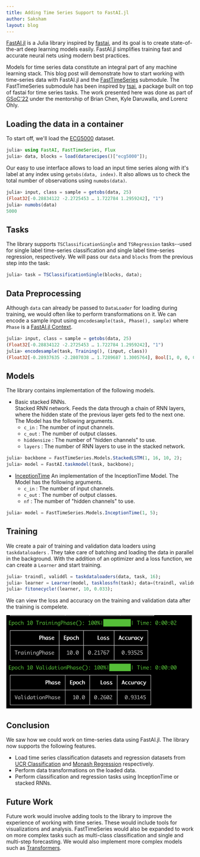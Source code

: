 ```yaml
---
title: Adding Time Series Support to FastAI.jl
author: Saksham
layout: blog
---
```


[FastAI.jl](https://github.com/FluxML/FastAI.jl) is a Julia library inspired by [fastai](https://github.com/fastai/fastai), and its goal is to create state-of-the-art deep learning models easily. FastAI.jl simplifies training fast and accurate neural nets using modern best practices.

Models for time series data constitute an integral part of any machine learning stack. This blog post will demonstrate how to start working with time-series data with FastAI.jl and the [FastTimeSeries](https://github.com/FluxML/FastAI.jl/tree/master/FastTimeSeries) submodule. The FastTimeSeries submodule has been inspired by [tsai](https://timeseriesai.github.io/tsai/), a package built on top of fastai for time series tasks. The work presented here was done as part of [GSoC'22](https://summerofcode.withgoogle.com/programs/2022/projects/Q9GVFW33) under the mentorship of Brian Chen, Kyle Daruwalla, and Lorenz Ohly.


## Loading the data in a container

To start off, we'll load the [ECG5000](http://timeseriesclassification.com/description.php?Dataset=ECG5000) dataset.

```julia
julia> using FastAI, FastTimeSeries, Flux
julia> data, blocks = load(datarecipes()["ecg5000"]);
```

Our easy to use interface allows to load an input time series along with it's label at any index using `getobs(data, index)`. It also allows us to check the total number of observations using `numobs(data)`.

```julia
julia> input, class = sample = getobs(data, 25)
(Float32[-0.28834122 -2.2725453 … 1.722784 1.2959242], "1")
julia> numobs(data)
5000
```

## Tasks

The library supports `TSClassificationSingle` and `TSRegression` tasks--used for single label time-series classification and single label time-series regression, respectively. We will pass our `data` and `blocks` from the previous step into the task:

```julia
julia> task = TSClassificationSingle(blocks, data);
```

## Data Preprocessing

Although `data` can already be passed to `DataLoader` for loading during training, we would often like to perform transformations on it. We can encode a sample input using `encodesample(task, Phase(), sample)` where `Phase` is a [FastAI.jl Context](https://fluxml.ai/FastAI.jl/dev/references/FastAI.Context).

```julia
julia> input, class = sample = getobs(data, 25)
(Float32[-0.28834122 -2.2725453 … 1.722784 1.2959242], "1")
julia> encodesample(task, Training(), (input, class))
(Float32[-0.28937635 -2.2807038 … 1.7289687 1.3005764], Bool[1, 0, 0, 0, 0])
```

## Models

The library contains implementation of the following models.

- Basic stacked RNNs.  
  Stacked RNN network. Feeds the data through a chain of RNN layers, where the hidden state
  of the previous layer gets fed to the next one. The Model has the following arguments.
  - `c_in` : The number of input channels.
  - `c_out` : The number of output classes.
  - `hiddensize` : The number of "hidden channels" to use.
  - `layers` : The number of RNN layers to use in the stacked network. 
  
```julia
julia> backbone = FastTimeSeries.Models.StackedLSTM(1, 16, 10, 2);
julia> model = FastAI.taskmodel(task, backbone);
```

- [InceptionTime](https://arxiv.org/abs/1909.04939) 
  An implementation of the InceptionTime Model. The Model has the following arguments. 
  - `c_in` : The number of input channels.
  - `c_out` : The number of output classes.
  - `nf` : The number of "hidden channels" to use.

```julia
julia> model = FastTimeSeries.Models.InceptionTime(1, 5);
```

## Training

We create a pair of training and validation data loaders using `taskdataloaders` . They take care of batching and loading the data in parallel in the background. With the addition of an optimizer and a loss function, we can create a `Learner` and start training.

```julia
julia> traindl, validdl = taskdataloaders(data, task, 16);
julia> learner = Learner(model, tasklossfn(task); data=(traindl, validdl), optimizer=ADAM(), callbacks = [ToGPU(), Metrics(accuracy)]);
julia> fitonecycle!(learner, 10, 0.033);
```

We can view the loss and accuracy on the training and validation data after the training is compelete.

<p float="middle">
  <img src="/assets/2022-09-08-FastAI-time-series/train_result.png" height="250">
</p>

## Conclusion

We saw how we could work on time-series data using FastAI.jl. The library now supports the following features. 

- Load time series classification datasets and regression datasets from [UCR Classification](http://timeseriesclassification.com/index.php) and [Monash Regression](http://tseregression.org/) respectively.
- Perform data transformations on the loaded data.
- Perform classification and regression tasks using InceptionTime or stacked RNNs.

## Future Work

Future work would involve adding tools to the library to improve the experience of working with time series. These would include tools for visualizations and analysis. 
FastTimeSeries would also be expanded to work on more complex tasks such as multi-class classification and single and multi-step forecasting. We would also implement more complex models such as [Transformers](https://arxiv.org/abs/2010.02803).
